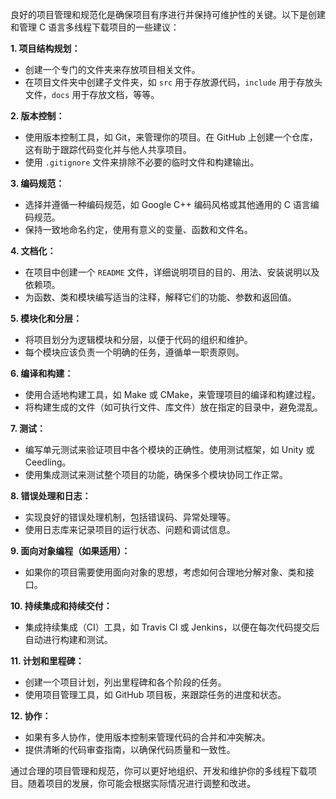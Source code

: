 良好的项目管理和规范化是确保项目有序进行并保持可维护性的关键。以下是创建和管理 C 语言多线程下载项目的一些建议：

**1. 项目结构规划：**
- 创建一个专门的文件夹来存放项目相关文件。
- 在项目文件夹中创建子文件夹，如 `src` 用于存放源代码，`include` 用于存放头文件，`docs` 用于存放文档，等等。

**2. 版本控制：**
- 使用版本控制工具，如 Git，来管理你的项目。在 GitHub 上创建一个仓库，这有助于跟踪代码变化并与他人共享项目。
- 使用 `.gitignore` 文件来排除不必要的临时文件和构建输出。

**3. 编码规范：**
- 选择并遵循一种编码规范，如 Google C++ 编码风格或其他通用的 C 语言编码规范。
- 保持一致地命名约定，使用有意义的变量、函数和文件名。

**4. 文档化：**
- 在项目中创建一个 `README` 文件，详细说明项目的目的、用法、安装说明以及依赖项。
- 为函数、类和模块编写适当的注释，解释它们的功能、参数和返回值。

**5. 模块化和分层：**
- 将项目划分为逻辑模块和分层，以便于代码的组织和维护。
- 每个模块应该负责一个明确的任务，遵循单一职责原则。

**6. 编译和构建：**
- 使用合适地构建工具，如 Make 或 CMake，来管理项目的编译和构建过程。
- 将构建生成的文件（如可执行文件、库文件）放在指定的目录中，避免混乱。

**7. 测试：**
- 编写单元测试来验证项目中各个模块的正确性。使用测试框架，如 Unity 或 Ceedling。
- 使用集成测试来测试整个项目的功能，确保多个模块协同工作正常。

**8. 错误处理和日志：**
- 实现良好的错误处理机制，包括错误码、异常处理等。
- 使用日志库来记录项目的运行状态、问题和调试信息。

**9. 面向对象编程（如果适用）：**
- 如果你的项目需要使用面向对象的思想，考虑如何合理地分解对象、类和接口。

**10. 持续集成和持续交付：**
- 集成持续集成（CI）工具，如 Travis CI 或 Jenkins，以便在每次代码提交后自动进行构建和测试。

**11. 计划和里程碑：**
- 创建一个项目计划，列出里程碑和各个阶段的任务。
- 使用项目管理工具，如 GitHub 项目板，来跟踪任务的进度和状态。

**12. 协作：**
- 如果有多人协作，使用版本控制来管理代码的合并和冲突解决。
- 提供清晰的代码审查指南，以确保代码质量和一致性。

通过合理的项目管理和规范，你可以更好地组织、开发和维护你的多线程下载项目。随着项目的发展，你可能会根据实际情况进行调整和改进。